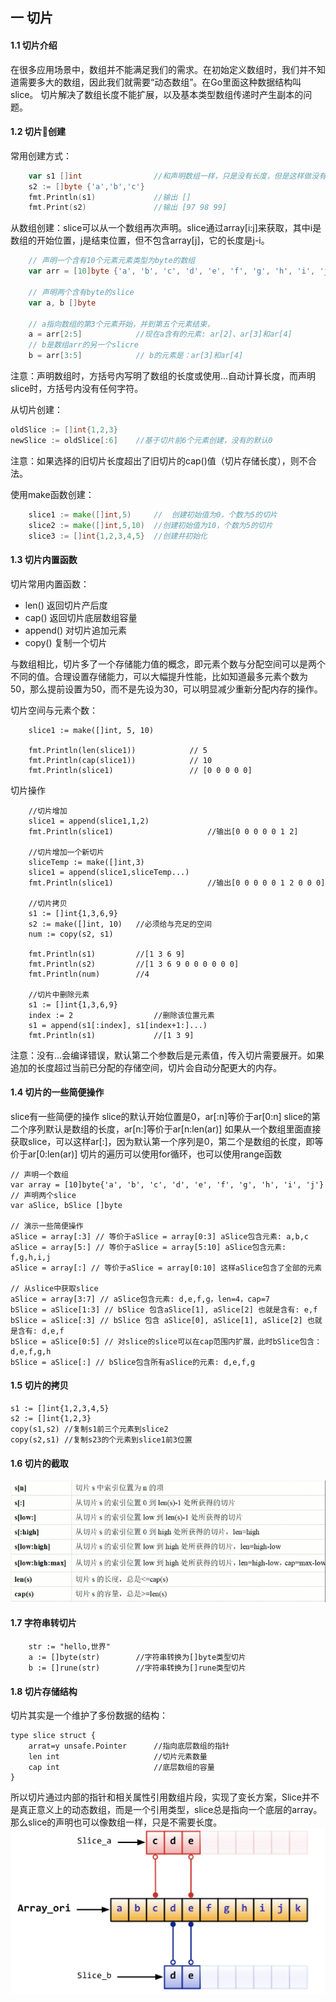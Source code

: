 ## 一 切片

#### 1.1 切片介绍

在很多应用场景中，数组并不能满足我们的需求。在初始定义数组时，我们并不知道需要多大的数组，因此我们就需要“动态数组”。在Go里面这种数据结构叫slice。
切片解决了数组长度不能扩展，以及基本类型数组传递时产生副本的问题。

#### 1.2 切片创建

常用创建方式：
```go
	var s1 []int				//和声明数组一样，只是没有长度，但是这样做没有意义，因为底层的数组指针为nil
	s2 := []byte {'a','b','c'}
	fmt.Println(s1)				//输出 []
	fmt.Print(s2)				//输出 [97 98 99]
```

从数组创建：slice可以从一个数组再次声明。slice通过array[i:j]来获取，其中i是数组的开始位置，j是结束位置，但不包含array[j]，它的长度是j-i。
```go
	// 声明一个含有10个元素元素类型为byte的数组
	var arr = [10]byte {'a', 'b', 'c', 'd', 'e', 'f', 'g', 'h', 'i', 'j'}

	// 声明两个含有byte的slice
	var a, b []byte

	// a指向数组的第3个元素开始，并到第五个元素结束，
	a = arr[2:5]			//现在a含有的元素: ar[2]、ar[3]和ar[4]
	// b是数组arr的另一个slicre
	b = arr[3:5]			// b的元素是：ar[3]和ar[4]
```
注意：声明数组时，方括号内写明了数组的长度或使用...自动计算长度，而声明slice时，方括号内没有任何字符。  

从切片创建：
```go
oldSlice := []int{1,2,3}
newSlice := oldSlice[:6]	//基于切片前6个元素创建，没有的默认0
```
注意：如果选择的旧切片长度超出了旧切片的cap()值（切片存储长度），则不合法。  

使用make函数创建：
```go
	slice1 := make([]int,5)		//	创建初始值为0，个数为5的切片
	slice2 := make([]int,5,10)	//创建初始值为10，个数为5的切片
	slice3 := []int{1,2,3,4,5}	//创建并初始化
```

#### 1.3 切片内置函数

切片常用内置函数：
- len()			返回切片产后度
- cap()			返回切片底层数组容量
- append()		对切片追加元素
- copy()		复制一个切片

与数组相比，切片多了一个存储能力值的概念，即元素个数与分配空间可以是两个不同的值。合理设置存储能力，可以大幅提升性能，比如知道最多元素个数为50，那么提前设置为50，而不是先设为30，可以明显减少重新分配内存的操作。  

切片空间与元素个数：
```
	slice1 := make([]int, 5, 10)

	fmt.Println(len(slice1))			// 5
	fmt.Println(cap(slice1))			// 10
	fmt.Println(slice1)					// [0 0 0 0 0]
```

切片操作
```
	//切片增加
	slice1 = append(slice1,1,2)
	fmt.Println(slice1)						//输出[0 0 0 0 0 1 2]

	//切片增加一个新切片
	sliceTemp := make([]int,3)
	slice1 = append(slice1,sliceTemp...)
	fmt.Println(slice1)						//输出[0 0 0 0 0 1 2 0 0 0]

	//切片拷贝
	s1 := []int{1,3,6,9}
	s2 := make([]int, 10)	//必须给与充足的空间
	num := copy(s2, s1)

	fmt.Println(s1)			//[1 3 6 9]
	fmt.Println(s2)			//[1 3 6 9 0 0 0 0 0 0]
	fmt.Println(num)		//4

	//切片中删除元素
	s1 := []int{1,3,6,9}
	index := 2					//删除该位置元素
	s1 = append(s1[:index], s1[index+1:]...)
	fmt.Println(s1)				//[1 3 9]

```
注意：没有...会编译错误，默认第二个参数后是元素值，传入切片需要展开。如果追加的长度超过当前已分配的存储空间，切片会自动分配更大的内存。  

#### 1.4 切片的一些简便操作  

slice有一些简便的操作
slice的默认开始位置是0，ar[:n]等价于ar[0:n]
slice的第二个序列默认是数组的长度，ar[n:]等价于ar[n:len(ar)]
如果从一个数组里面直接获取slice，可以这样ar[:]，因为默认第一个序列是0，第二个是数组的长度，即等价于ar[0:len(ar)]
切片的遍历可以使用for循环，也可以使用range函数  

```
// 声明一个数组
var array = [10]byte{'a', 'b', 'c', 'd', 'e', 'f', 'g', 'h', 'i', 'j'}
// 声明两个slice
var aSlice, bSlice []byte

// 演示一些简便操作
aSlice = array[:3] // 等价于aSlice = array[0:3] aSlice包含元素: a,b,c
aSlice = array[5:] // 等价于aSlice = array[5:10] aSlice包含元素: f,g,h,i,j
aSlice = array[:] // 等价于aSlice = array[0:10] 这样aSlice包含了全部的元素

// 从slice中获取slice
aSlice = array[3:7] // aSlice包含元素: d,e,f,g，len=4，cap=7
bSlice = aSlice[1:3] // bSlice 包含aSlice[1], aSlice[2] 也就是含有: e,f
bSlice = aSlice[:3] // bSlice 包含 aSlice[0], aSlice[1], aSlice[2] 也就是含有: d,e,f
bSlice = aSlice[0:5] // 对slice的slice可以在cap范围内扩展，此时bSlice包含：d,e,f,g,h
bSlice = aSlice[:] // bSlice包含所有aSlice的元素: d,e,f,g

```  

#### 1.5 切片的拷贝  

```
s1 := []int{1,2,3,4,5}
s2 := []int{1,2,3}
copy(s1,s2) //复制s1前三个元素到slice2
copy(s2,s1) //复制s23的个元素到slice1前3位置
```  

#### 1.6 切片的截取

![](/images/Golang/语法-02.png)  

#### 1.7 字符串转切片  

```
	str := "hello,世界"
	a := []byte(str)		//字符串转换为[]byte类型切片
	b := []rune(str)		//字符串转换为[]rune类型切片
```

#### 1.8 切片存储结构  

切片其实是一个维护了多份数据的结构：
```
type slice struct {
	arrat=y unsafe.Pointer		//指向底层数组的指针
	len int						//切片元素数量
	cap int						//底层数组的容量
}
```
所以切片通过内部的指针和相关属性引用数组片段，实现了变长方案，Slice并不是真正意义上的动态数组，而是一个引用类型，slice总是指向一个底层的array。那么slice的声明也可以像数组一样，只是不需要长度。
![](/images/Golang/语法-03.png)
